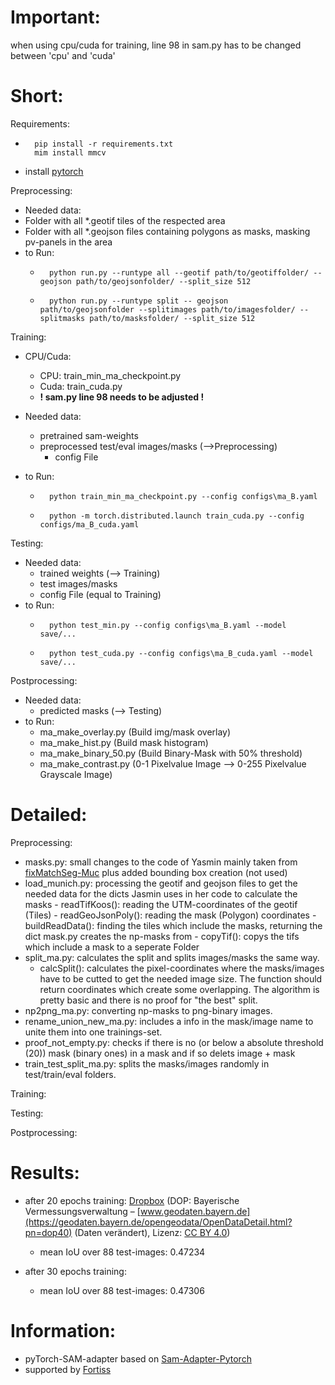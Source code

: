 # Important:
when using cpu/cuda for training, line 98 in sam.py has to be changed between 'cpu' and 'cuda'

# Short:
Requirements:
- ```console
    pip install -r requirements.txt
    mim install mmcv
    ```
- install [pytorch](https://pytorch.org/get-started/locally)

Preprocessing:
- Needed data:
- Folder with all *.geotif tiles of the respected area
- Folder with all *.geojson files containing polygons as masks, masking pv-panels in the area
- to Run:
    - ```console
        python run.py --runtype all --geotif path/to/geotiffolder/ --geojson path/to/geojsonfolder/ --split_size 512
        ```
    - ```console
        python run.py --runtype split -- geojson path/to/geojsonfolder --splitimages path/to/imagesfolder/ --splitmasks path/to/masksfolder/ --split_size 512
        ```

Training:
- CPU/Cuda:
    - CPU: train_min_ma_checkpoint.py
    - Cuda: train_cuda.py
    - **! sam.py line 98 needs to be adjusted !**

- Needed data:
    - pretrained sam-weights
    - preprocessed test/eval images/masks (-->Preprocessing)
        - config File
- to Run:
    - ```console
        python train_min_ma_checkpoint.py --config configs\ma_B.yaml
        ```
    - ```console
        python -m torch.distributed.launch train_cuda.py --config configs/ma_B_cuda.yaml
        ```

Testing:
- Needed data:
    - trained weights (--> Training)
    - test images/masks
    - config File (equal to Training)
- to Run:
    - ```console
        python test_min.py --config configs\ma_B.yaml --model save/... 
        ```
    - ```console
        python test_cuda.py --config configs\ma_B_cuda.yaml --model save/... 
        ```
Postprocessing:
- Needed data:
    - predicted masks (--> Testing)
- to Run:
    - ma_make_overlay.py (Build img/mask overlay)
    - ma_make_hist.py (Build mask histogram)
    - ma_make_binary_50.py (Build Binary-Mask with 50% threshold)
    - ma_make_contrast.py (0-1 Pixelvalue Image --> 0-255 Pixelvalue Grayscale Image)

# Detailed:
Preprocessing:
- masks.py: small changes to the code of Yasmin mainly taken from [fixMatchSeg-Muc](https://github.com/yasminhossam/fixMatchSeg-Muc/blob/main/solarnet/preprocessing/masks.py) plus added bounding box creation (not used)
- load_munich.py: processing the geotif and geojson files to get the needed data for the dicts Jasmin uses in her code to calculate the masks
        - readTifKoos(): reading the UTM-coordinates of the geotif (Tiles)
        - readGeoJsonPoly(): reading the mask (Polygon) coordinates
        - buildReadData(): finding the tiles which include the masks, returning the dict mask.py creates the np-masks from
        - copyTif(): copys the tifs which include a mask to a seperate Folder
- split_ma.py: calculates the split and splits images/masks the same way.
    - calcSplit(): calculates the pixel-coordinates where the masks/images have to be cutted to get the needed image size. The function should return coordinates which create some overlapping. The algorithm is pretty basic and there is no proof for "the best" split.
- np2png_ma.py: converting np-masks to png-binary images.
- rename_union_new_ma.py: includes a info in the mask/image name to unite them into one trainings-set.
- proof_not_empty.py: checks if there is no (or below a absolute threshold (20)) mask (binary ones) in a mask and if so delets image + mask
- train_test_split_ma.py: splits the masks/images randomly in test/train/eval folders.

Training:

Testing:

Postprocessing:


# Results:
- after 20 epochs training: [Dropbox](https://www.dropbox.com/scl/fo/fkaq4v9izj69md45fa6b6/h?rlkey=0dmuoq15f9n3s2fohkvt1etz6&dl=0) 
(DOP: Bayerische Vermessungsverwaltung – [www.geodaten.bayern.de](https://geodaten.bayern.de/opengeodata/OpenDataDetail.html?pn=dop40) (Daten verändert), Lizenz: [CC BY 4.0](https://creativecommons.org/licenses/by/4.0/deed.de))
    - mean IoU over 88 test-images: 0.47234

- after 30 epochs training:
    - mean IoU over 88 test-images: 0.47306

# Information:
- pyTorch-SAM-adapter based on [Sam-Adapter-Pytorch](https://github.com/tianrun-chen/SAM-Adapter-PyTorch)
- supported by [Fortiss](https://fortiss.org)